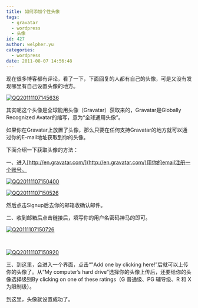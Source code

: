 ```yaml
---
title: 如何添加个性头像
tags:
  - gravatar
  - wordpress
  - 头像
id: 427
author: welpher.yu
categories:
  - wordpress
date: 2011-08-07 14:56:48
---
```


现在很多博客都有评论，看了一下，下面回复的人都有自己的头像，可是又没有发现哪里有自己设置头像的地方。

[![](http://blog.ueder.info/wp-content/uploads/QQ20111107145636.jpg "QQ20111107145636")](http://blog.ueder.info/wp-content/uploads/QQ20111107145636.jpg)

<!--more-->

其实呢这个头像是全球能用头像（Gravatar）获取来的，Gravatar是Globally Recognized Avatar的缩写，意为“全球通用头像”。

如果你在Gravatar上放置了头像，那么只要在任何支持Gravatar的地方就可以通过你的E-mail地址获取到你的头像。

下面介绍一下获取头像的方法：

一、进入[http://en.gravatar.com/](http://en.gravatar.com/)用你的email注册一个账号。

[![](http://blog.ueder.info/wp-content/uploads/QQ20111107150400.jpg "QQ20111107150400")](http://blog.ueder.info/wp-content/uploads/QQ20111107150400.jpg)

[![](http://blog.ueder.info/wp-content/uploads/QQ20111107150526.jpg "QQ20111107150526")](http://blog.ueder.info/wp-content/uploads/QQ20111107150526.jpg)

然后点击Signup后去你的邮箱收确认邮件。

二、收到邮箱后点击链接后，填写你的用户名密码神马的即可。

[![](http://blog.ueder.info/wp-content/uploads/Q20111107150726.jpg "Q20111107150726")](http://blog.ueder.info/wp-content/uploads/Q20111107150726.jpg)

&nbsp;

[![](http://blog.ueder.info/wp-content/uploads/QQ20111107150920.jpg "QQ20111107150920")](http://blog.ueder.info/wp-content/uploads/QQ20111107150920.jpg)

三、到这里，会进入一个界面，点击“"Add one by clicking here!”后就可以上传 你的头像了。从“My computer’s hard drive”选择你的头像上传后，还要给你的头像选择级别By clicking on one of these ratings（G 普通级、PG 辅导级、R 和 X 为限制级）。

到这里，头像就设置成功了。